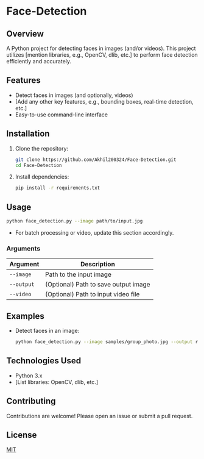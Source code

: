 # Face-Detection

## Overview
A Python project for detecting faces in images (and/or videos). This project utilizes [mention libraries, e.g., OpenCV, dlib, etc.] to perform face detection efficiently and accurately.

## Features
- Detect faces in images (and optionally, videos)
- [Add any other key features, e.g., bounding boxes, real-time detection, etc.]
- Easy-to-use command-line interface

## Installation

1. Clone the repository:
   ```bash
   git clone https://github.com/Akhil200324/Face-Detection.git
   cd Face-Detection
   ```
2. Install dependencies:
   ```bash
   pip install -r requirements.txt
   ```

## Usage

```bash
python face_detection.py --image path/to/input.jpg
```
- For batch processing or video, update this section accordingly.

### Arguments
| Argument         | Description                           |
|------------------|---------------------------------------|
| `--image`        | Path to the input image               |
| `--output`       | (Optional) Path to save output image  |
| `--video`        | (Optional) Path to input video file   |

## Examples

- Detect faces in an image:
  ```bash
  python face_detection.py --image samples/group_photo.jpg --output results/output.jpg
  ```

## Technologies Used
- Python 3.x
- [List libraries: OpenCV, dlib, etc.]

## Contributing

Contributions are welcome! Please open an issue or submit a pull request.

## License

[MIT](LICENSE)  
```
